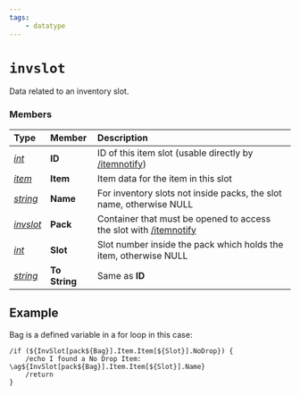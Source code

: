 ```yaml
---
tags:
    - datatype
---
```

# `invslot`

Data related to an inventory slot.

### Members

| **Type** | **Member** | **Description** |
| :--- | :--- | :--- |
| [_int_](datatype-int.md) | **ID** | ID of this item slot (usable directly by [/itemnotify](../../reference/commands/itemnotify.md)) |
| [_item_](datatype-item.md) | **Item** | Item data for the item in this slot |
| [_string_](datatype-string.md) | **Name** | For inventory slots not inside packs, the slot name, otherwise NULL |
| [_invslot_](datatype-invslot.md) | **Pack** | Container that must be opened to access the slot with [/itemnotify](../../reference/commands/itemnotify.md) |
| [_int_](datatype-int.md) | **Slot** | Slot number inside the pack which holds the item, otherwise NULL |
| [_string_](datatype-string.md) | **To String** | Same as **ID** |

## Example

Bag is a defined variable in a for loop in this case:

```text
/if (${InvSlot[pack${Bag}].Item.Item[${Slot}].NoDrop}) {
    /echo I found a No Drop Item: \ag${InvSlot[pack${Bag}].Item.Item[${Slot}].Name}
    /return
}
```

